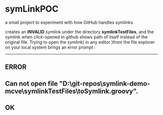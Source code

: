 # symLinkPOC
a small project to experiment with how GitHub handles symlinks

creates an **INVALID** symlink under the directory **symlinkTestFiles**, and the symlink when click-opened in github shows path of itself instead of the original file.
Trying to open the symlink( in any editor )from the file explorer on your local system brings an error prompt :

---------------------------
ERROR
---------------------------
Can not open file "D:\git-repos\symlink-demo-mcve\symlinkTestFiles\toSymlink.groovy".
---------------------------
OK   
---------------------------

